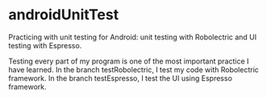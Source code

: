 # androidUnitTest
Practicing with unit testing for Android: unit testing with Robolectric and UI testing with Espresso.

Testing every part of my program is one of the most important practice I have learned. 
In the branch testRobolectric, I test my code with Robolectric framework. 
In the branch testEspresso, I test the UI using Espresso framework. 
